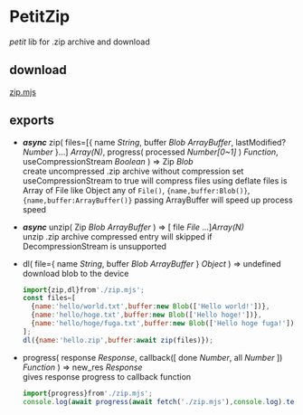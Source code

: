 # PetitZip

*petit* lib for .zip archive and download

## download

[zip.mjs](../zip.mjs)

## exports

- ***async*** zip( files=[{ name *String*, buffer *Blob ArrayBuffer*, lastModified? *Number* }...] *Array(N)*, progress( processed *Number[0~1]* ) *Function*, useCompressionStream *Boolean* ) => Zip *Blob*  
  create uncompressed .zip archive without compression
  set useCompressionStream to true will compress files using deflate
  files is Array of File like Object
  any of `File()`, `{name,buffer:Blob()}`, `{name,buffer:ArrayBuffer()}`
  passing ArrayBuffer will speed up process speed
- ***async*** unzip( Zip *Blob ArrayBuffer* ) => [ file *File* ...]*Array(N)*  
  unzip .zip archive
  compressed entry will skipped if DecompressionStream is unsupported
- dl( file={ name *String*, buffer *Blob ArrayBuffer* } *Object* ) => undefined  
  download blob to the device

  ```js
  import{zip,dl}from'./zip.mjs';
  const files=[
    {name:'hello/world.txt',buffer:new Blob(['Hello world!'])},
    {name:'hello/hoge.txt',buffer:new Blob(['Hello hoge!'])},
    {name:'hello/hoge/fuga.txt',buffer:new Blob(['Hello hoge fuga!'])}
  ];
  dl({name:'hello.zip',buffer:await zip(files)});
  ```

- progress( response *Response*, callback([ done *Number*, all *Number* ]) *Function* ) => new_res *Response*  
  gives response progress to callback function

  ```js
  import{progress}from'./zip.mjs';
  console.log(await progress(await fetch('./zip.mjs'),console.log).text());
  ```

